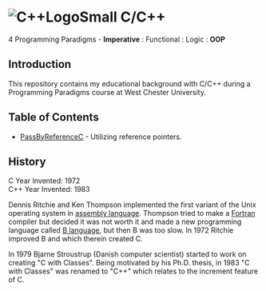 # ![C++LogoSmall](https://github.com/Spades86/Undergraduate/blob/master/images/C++LogoSmall.png?raw=true) C/C++ 

4 Programming Paradigms - <b>Imperative</b> : Functional : Logic : <b>OOP</b>

## Introduction
This repository contains my educational background with C/C++ during a Programming Paradigms course at West Chester University.

## Table of Contents
* [PassByReferenceC](https://github.com/Spades86/Undergraduate/tree/master/C/PassByReferenceC) - Utilizing reference pointers.
	
## History
C Year Invented: 1972 \
C++ Year Invented: 1983

Dennis Ritchie and Ken Thompson implemented the first variant of the Unix operating system in [assembly language](https://en.wikipedia.org/wiki/Assembly_language). Thompson tried to make a [Fortran](https://en.wikipedia.org/wiki/Fortran) compiler but decided it was not worth it and made a new programming language called [B language](https://en.wikipedia.org/wiki/B_(programming_language)), but then B was too slow. In 1972 Ritchie improved B and which therein created C.

In 1979 Bjarne Stroustrup (Danish computer scientist) started to work on creating "C with Classes". Being motivated by his Ph.D. thesis, in 1983 "C with Classes" was renamed to "C++" which relates to the increment feature of C.
